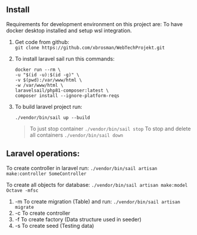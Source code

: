 ## Install 

Requirements for development environment on this project are: To have docker desktop installed and setup wsl integration.

1) Get code from github:        
        ```
        git clone https://github.com/xbrosman/WebTechProjekt.git
        ```

2) To install laravel sail run this commands:     
    ```
    docker run --rm \
    -u "$(id -u):$(id -g)" \
    -v $(pwd):/var/www/html \
    -w /var/www/html \
    laravelsail/php81-composer:latest \
    composer install --ignore-platform-reqs
    ```

3) To build laravel project run:
    ```
    ./vendor/bin/sail up --build
    ```
    >To just stop container
        ```
        ./vendor/bin/sail stop
        ``` 
    >To stop and delete all containers
        ```
        ./vendor/bin/sail down
        ``` 

## Laravel operations:
To create controller in laravel run:
`./vendor/bin/sail artisan make:controller SomeController`

To create all objects for database:
`./vendor/bin/sail artisan make:model Octave -mfsc`
    
1) -m To create migration (Table) and run: `./vendor/bin/sail artisan migrate`
2) -c To create controller
3) -f To create factory (Data structure used in seeder)
4) -s To create seed (Testing data)
